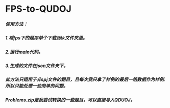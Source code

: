 # FPS-to-QUDOJ
##### 使用方法：
##### 1.将fps下的题库单个下载到tk文件夹里。
##### 2.运行main代码。
##### 3.生成的文件在json文件夹下。
##### 此方法只适用于非spj文件的题目，且每次我只拿了样例的最后一组数据作为样例.所以只能处理一些简单的问题。
##### Problems.zip是我尝试转换的一些题目，可以直接导入QDUOJ。
